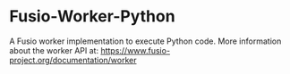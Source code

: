 
# Fusio-Worker-Python

A Fusio worker implementation to execute Python code. More information about the worker API at: https://www.fusio-project.org/documentation/worker

